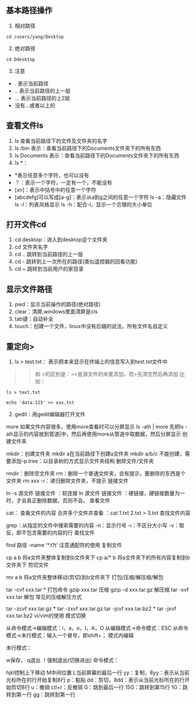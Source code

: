 ## 基本路径操作

1. 相对路径
``` 
cd /users/yang/Desktop
```
2. 绝对路径
```
cd Ddesktop
```
3. 注意
+ . 表示当前路径
+ .. 表示当前路径的上一层
+ … 表示当前路径的上2层
+ 没有…或者以上的

## 查看文件ls
1. ls 查看当前路径下的文件及文件夹的名字
2. ls /bin 表示：查看当前路径下的Documents文件夹下的所有东西
3. ls Documents 表示：查看当前路径下的Documents文件夹下的所有东西 
4. ls *：
+ *表示任意多个字符，也可以没有
+ ？：表示一个字符，一定有一个，不能没有
+ [xn]：表示中括号中的任意一个字符
+ [abcdefg]可以写成[a-g]：表示从a到g之间的任意一个字符
ls -a：隐藏文件
ls -l：列表风格显示
ls -h：配合-l，显示一个合理的大小单位

## 打开文件cd
1. cd desktop：进入到desktop这个文件夹
2. cd 文件夹名字
3. cd .. 跳转到当前路径的上一层
4. cd - 跳转到上一次所在的路径(类似遥控器的回看功能)
5. cd ~ 跳转到当前用户的家目录

## 显示文件路径

1. pwd：显示当前操作的路径(绝对路径)
2. clear：清屏,windows里面清屏是cls
3. tab键：自动补全
4. touch：创建一个文件，linux中没有后缀的说法，所有文件名自定义

## 重定向>

1. ls > test.txt： 表示把本来显示在终端上的信息写入到test.txt文件中
>> 和 >的区别是：>>是源文件的末尾添加，而>先清空然后再添加
比如：
```
ls > text.txt
```
```
echo 'data:123' >> xxx.txt
```
2. gedit：用gedit编辑器打开文件

more 如果文件内容很多，使用more查看时可以分屏显示 
ls -alh | more 先把ls -alh显示的内容放到管道|中，然后再使用more从管道中取数据，然后分屏显示
创建文件夹

mkdir：创建文件夹 
mkdir a在当前路径下创建a文件夹
mkdir a/b/c 不能创建，需要添加-p
tree：以目录树的方式显示文件夹结构
删除文件/文件夹

rmdir：删除空文件夹
rm：删除一个普通文件夹，会有提示，要删除的东西是个文件夹
rm xxx -r：递归删除文件夹，不提示
链接文件

ln -s 源文件 链接文件 ：软连接
ln 源文件 链接文件 ：硬链接，硬链接数量为一时，才会真正删除数据，否则不会。
查看文件

cat： 查看文件的内容
合并多个文件并查看 ：cat 1.txt 2.txt > 3.txt
查找文件内容

grep：从指定的文件中搜索需要的内容 
-n：显示行号
-i：不区分大小写
-v：取反，即不包含需要的内容的行
查找文件

find 路径 -name ‘*.t?t’
注意通配符的使用
复制文件

cp a b 将a文件夹整体复制到b文件夹下
cp a/* b 将a文件夹下的所有内容复制到b文件夹下
剪切文件

mv a b 将a文件夹整体移动(剪切)到b文件夹下
打包/压缩/解压缩/解包

tar -cvf xxx.tar * 打包命令
gzip xxx.tar 压缩
gzip -d xxx.tar.gz 解压缩
tar -xvf xxx.tar 解包
常见的压缩解压方式

tar -zcvf xxx.tar.gz *
tar -zxvf xxx.tar.gz
tar -jcvf xxx.tar.bz2 *
tar -jxvf xxx.tar.bz2
vi/vim的使用
模式切换

从命令模式->编辑模式：i，a，o，I，A，O
从编辑模式->命令模式：ESC
从命令模式->末行模式：输入一个冒号，即shift+；
模式内编辑

末行模式：

w保存，
q退出
！强制退出(切换进出)
命令模式：

hjkl控制上下移动
M中间位置
L当前屏幕的最后一行
yy：复制，8yy：表示从当前光标所在的行开始复制8行
p：黏贴
dd：剪切，8dd：表示从当前光标所在的行开始剪切8行
u：撤销
ctl+r：反撤销
G：跳到最后一行
15G：跳转到第15行
1G：跳转到第一行
gg：跳转到第一行
```